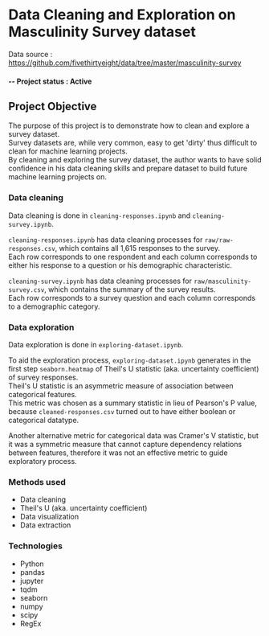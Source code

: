 ﻿# Data Cleaning and Exploration on Masculinity Survey dataset
 Data source : https://github.com/fivethirtyeight/data/tree/master/masculinity-survey

#### -- Project status : Active

## Project Objective
The purpose of this project is to demonstrate how to clean and explore a survey dataset. <br>
Survey datasets are, while very common, easy to get 'dirty' thus difficult to clean for machine learning projects. <br>
By cleaning and exploring the survey dataset, the author wants to have solid confidence in his data cleaning skills and prepare dataset to build future machine learning projects on.

### Data cleaning
Data cleaning is done in `cleaning-responses.ipynb` and `cleaning-survey.ipynb`. <br>

`cleaning-responses.ipynb` has data cleaning processes for `raw/raw-responses.csv`, which contains all 1,615 responses to the survey. <br>
Each row corresponds to one respondent and each column corresponds to either his response to a question or his demographic characteristic. <br>

`cleaning-survey.ipynb` has data cleaning processes for `raw/masculinity-survey.csv`, which contains the summary of the survey results. <br>
Each row corresponds to a survey question and each column corresponds to a demographic category.

### Data exploration
Data exploration is done in `exploring-dataset.ipynb`. <br>

To aid the exploration process, `exploring-dataset.ipynb` generates in the first step `seaborn.heatmap` of Theil's U statistic (aka. uncertainty coefficient) of survey responses. <br>
Theil's U statistic is an asymmetric measure of association between categorical features. <br>
This metric was chosen as a summary statistic in lieu of Pearson's P value, because `cleaned-responses.csv` turned out to have either boolean or categorical datatype. <br>

Another alternative metric for categorical data was Cramer's V statistic, but it was a symmetric measure that cannot capture dependency relations between features, therefore it was not an effective metric to guide exploratory process.

### Methods used
* Data cleaning
* Theil's U (aka. uncertainty coefficient)
* Data visualization
* Data extraction

### Technologies
* Python
* pandas
* jupyter
* tqdm
* seaborn
* numpy
* scipy
* RegEx
